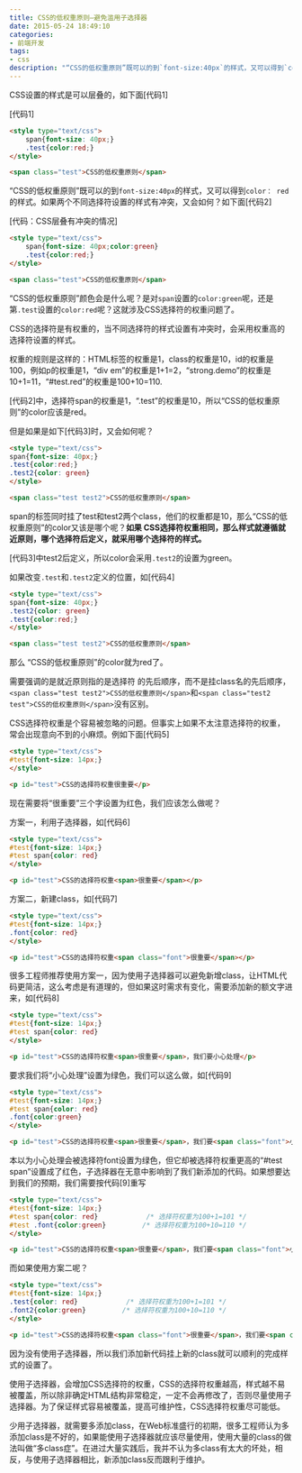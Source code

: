 ```yaml
---
title: CSS的低权重原则—避免滥用子选择器
date: 2015-05-24 18:49:10
categories:
- 前端开发
tags:
- css
description: "“CSS的低权重原则”既可以的到`font-size:40px`的样式，又可以得到`color： red`的样式。如果两个不同选择符设置的样式有冲突，又会如何？"
---
```


CSS设置的样式是可以层叠的，如下面[代码1]

[代码1]
```html
<style type="text/css">
	span{font-size: 40px;}
	.test{color:red;}
</style>

<span class="test">CSS的低权重原则</span>
```

“CSS的低权重原则”既可以的到`font-size:40px`的样式，又可以得到`color： red`的样式。如果两个不同选择符设置的样式有冲突，又会如何？如下面[代码2]

[代码：CSS层叠有冲突的情况]
```html
<style type="text/css">
	span{font-size: 40px;color:green}
	.test{color:red;}
</style>

<span class="test">CSS的低权重原则</span>
```

“CSS的低权重原则”颜色会是什么呢？是对`span`设置的`color:green`呢，还是第`.test`设置的`color:red`呢？这就涉及CSS选择符的权重问题了。

CSS的选择符是有权重的，当不同选择符的样式设置有冲突时，会采用权重高的选择符设置的样式。

权重的规则是这样的：HTML标签的权重是1，class的权重是10，id的权重是100，例如p的权重是1，“div em”的权重是1+1=2，“strong.demo”的权重是10+1=11，“#test.red”的权重是100+10=110.

[代码2]中，选择符span的权重是1，“.test”的权重是10，所以“CSS的低权重原则”的color应该是red。

但是如果是如下[代码3]时，又会如何呢？
```html
<style type="text/css">
span{font-size: 40px;}
.test{color:red;}
.test2{color: green}
</style>

<span class="test test2">CSS的低权重原则</span>
```

span的标签同时挂了test和test2两个class，他们的权重都是10，那么“CSS的低权重原则”的color又该是哪个呢？**如果 CSS选择符权重相同，那么样式就遵循就近原则，哪个选择符后定义，就采用哪个选择符的样式。**

[代码3]中test2后定义，所以color会采用`.test2`的设置为green。

如果改变`.test`和`.test2`定义的位置，如[代码4]
```html
<style type="text/css">
span{font-size: 40px;}
.test2{color: green}
.test{color:red;}
</style>

<span class="test test2">CSS的低权重原则</span>
```

那么 “CSS的低权重原则”的color就为red了。

需要强调的是就近原则指的是选择符  的先后顺序，而不是挂class名的先后顺序，`<span class="test test2">CSS的低权重原则</span>`和`<span class="test2 test">CSS的低权重原则</span>`没有区别。

CSS选择符权重是个容易被忽略的问题。但事实上如果不太注意选择符的权重，常会出现意向不到的小麻烦。例如下面[代码5]
```html
<style type="text/css">
#test{font-size: 14px;}
</style>

<p id="test">CSS的选择符权重很重要</p>
```

现在需要将“很重要”三个字设置为红色，我们应该怎么做呢？

方案一，利用子选择器，如[代码6]
```html
<style type="text/css">
#test{font-size: 14px;}
#test span{color: red}
</style>

<p id="test">CSS的选择符权重<span>很重要</span></p>
```

方案二，新建class，如[代码7]
```html
<style type="text/css">
#test{font-size: 14px;}
.font{color: red}
</style>

<p id="test">CSS的选择符权重<span class="font">很重要</span></p>
```

很多工程师推荐使用方案一，因为使用子选择器可以避免新增class，让HTML代码更简洁，这么考虑是有道理的，但如果这时需求有变化，需要添加新的额文字进来，如[代码8]
```html
<style type="text/css">
#test{font-size: 14px;}
#test span{color: red}
</style>

<p id="test">CSS的选择符权重<span>很重要</span>，我们要小心处理</p>
```

要求我们将“小心处理”设置为绿色，我们可以这么做，如[代码9]
```html
<style type="text/css">
#test{font-size: 14px;}
#test span{color: red}
.font{color:green}
</style>

<p id="test">CSS的选择符权重<span>很重要</span>，我们要<span class="font">小心处理</span></p>
```

本以为小心处理会被选择符font设置为绿色，但它却被选择符权重更高的“#test span”设置成了红色，子选择器在无意中影响到了我们新添加的代码。如果想要达到我们的预期，我们需要按代码[9]重写
```html
<style type="text/css">
#test{font-size: 14px;}
#test span{color: red}            /* 选择符权重为100+1=101 */
#test .font{color:green}         /* 选择符权重为100+10=110 */
</style>

<p id="test">CSS的选择符权重<span>很重要</span>，我们要<span class="font">小心处理</span></p>
```

而如果使用方案二呢？
```html
<style type="text/css">
#test{font-size: 14px;}
.test{color: red}            /* 选择符权重为100+1=101 */
.font2{color:green}         /* 选择符权重为100+10=110 */
</style>

<p id="test">CSS的选择符权重<span class="font">很重要</span>，我们要<span class="font2">小心处理</span></p>
```

因为没有使用子选择器，所以我们添加新代码挂上新的class就可以顺利的完成样式的设置了。

使用子选择器，会增加CSS选择符的权重，CSS的选择符权重越高，样式越不易被覆盖，所以除非确定HTML结构非常稳定，一定不会再修改了，否则尽量使用子选择器。为了保证样式容易被覆盖，提高可维护性，CSS选择符权重尽可能低。

少用子选择器，就需要多添加class，在Web标准盛行的初期，很多工程师认为多添加class是不好的，如果能使用子选择器就应该尽量使用，使用大量的class的做法叫做“多class症”。在进过大量实践后，我并不认为多class有太大的坏处，相反，与使用子选择器相比，新添加class反而跟利于维护。